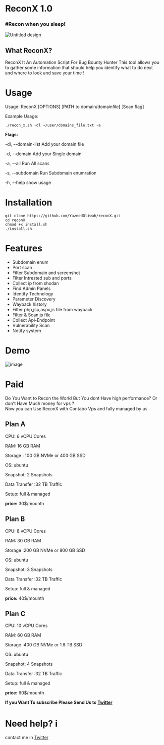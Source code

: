 # ReconX 1.0
<h3>#Recon when you sleep!</h3>

![Untitled design](https://user-images.githubusercontent.com/78960693/203561276-b1128f96-ac4c-4aa4-9711-08724518cff5.gif)





<h2>What ReconX?</h2>
ReconX It An Automation Script For Bug Bounty Hunter This tool allows you to gather some information that should help you identify what to do next and where to look and save your time !

# Usage
Usage: ReconX [OPTIONS] [PATH to domain/domainfile] [Scan flag]

Example Usage:
 ```
 ./recon_x.sh -dl ~/user/domains_file.txt -a
```
 
**Flags:**
 
   -dl, --domain-list                Add your domain file
 
   -d, --domain                      Add your Single domain
 
   -a,  --all                        Run All scans
 
   -s, --subdomain                   Run Subdomain enumration
 
   -h, --help                        show usage

# Installation 
```
git clone https://github.com/YazeedOliwah/reconX.git
cd reconX 
chmod +x install.sh
./install.sh
```

# Features 

- Subdomain enum
- Port scan
- Filter Subdomain and screenshot
- Filter Intrested sub and ports
- Collect ip from shodan  
- Find Admin Panels
- Identify Technology
- Parameter Discovery
- Wayback history 
- Filter php,jsp,aspx,js file from wayback 
- Filter & Scan js file 
- Collect Api-Endpoint
- Vulnerability Scan
- Notify system
 
 # Demo 
![image](https://user-images.githubusercontent.com/78960693/203553260-3a678871-1ae2-4e59-b80f-b8c284ea656c.png)
 # Paid 
 
 Do You Want to Recon the World But You dont Have high performance? Or don't Have Much money for vps ?  
 Now  you can Use ReconX with Contabo Vps and fully managed by us 
 
 <h2>Plan A</h2>
 
 CPU: 6 vCPU Cores
 
 RAM: 16 GB RAM
 
 Storage : 100 GB NVMe or 400 GB SSD
 
 OS: ubuntu
 
 Snapshot: 2 Snapshots
 
 Data Transfer :32 TB Traffic
 
 Setup: full & managed
 
 <b>price:</b> 30$/mounth
 
 
 <h2>Plan B</h2>
 
 CPU: 8 vCPU Cores
 
 RAM: 30 GB RAM
 
 Storage :200 GB NVMe or 800 GB SSD
 
 OS: ubuntu
 
 Snapshot: 3 Snapshots
 
 Data Transfer :32 TB Traffic
 
 Setup: full & managed
 
 <b>price:</b> 40$/mounth
 

 
  <h2>Plan C</h2>
 
 CPU: 10 vCPU Cores
 
 RAM: 60 GB RAM
 
 Storage :400 GB NVMe or 1.6 TB SSD
 
 OS: ubuntu
 
 Snapshot: 4 Snapshots
 
 Data Transfer :32 TB Traffic
 
 Setup: full & managed
 
 <b>price:</b> 60$/mounth

 <b>If you Want To subscribe Please Send Us to [Twitter](https://twitter.com/Yazeed_oliwah)</b>
 
 # Need help? ℹ️
 
 contact me in [Twitter](https://twitter.com/Yazeed_oliwah)
